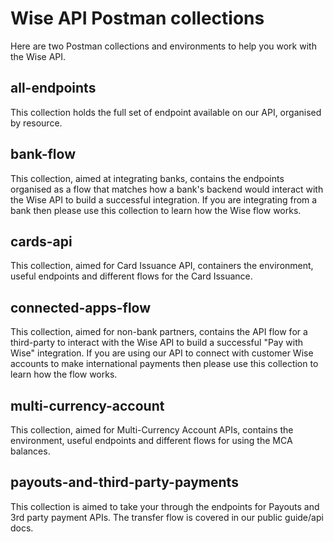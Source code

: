 # Wise API Postman collections

Here are two Postman collections and environments to help you work with the Wise API.

## all-endpoints

This collection holds the full set of endpoint available on our API, organised by resource.

## bank-flow

This collection, aimed at integrating banks, contains the endpoints organised as a flow that matches how a bank's backend would interact with the Wise API to build a successful integration. If you are integrating from a bank then please use this collection to learn how the Wise flow works.

## cards-api

This collection, aimed for Card Issuance API, containers the environment, useful endpoints and different flows for the Card Issuance.

## connected-apps-flow

This collection, aimed for non-bank partners, contains the API flow for a third-party to interact with the Wise API to build a successful "Pay with Wise" integration. If you are using our API to connect with customer Wise accounts to make international payments then please use this collection to learn how the flow works.

## multi-currency-account

This collection, aimed for Multi-Currency Account APIs, contains the environment, useful endpoints and different flows for using the MCA balances.

## payouts-and-third-party-payments

This collection is aimed to take your through the endpoints for Payouts and 3rd party payment APIs. The transfer flow is covered in our public guide/api docs.